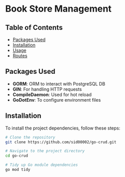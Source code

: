 # Book Store Management

## Table of Contents

- [Packages Used](#packages-used)
- [Installation](#installation)
- [Usage](#usage)
- [Routes](#routes)

## Packages Used

- **GORM**: ORM to interact with PostgreSQL DB
- **GIN**: For handling HTTP requests
- **CompileDaemon**: Used for hot reload
- **GoDotEnv**: To configure environment files

## Installation

To install the project dependencies, follow these steps:

```sh
# Clone the repository
git clone https://github.com/sid00002/go-crud.git

# Navigate to the project directory
cd go-crud

# Tidy up Go module dependencies
go mod tidy
